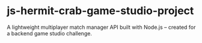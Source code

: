 # js-hermit-crab-game-studio-project
A lightweight multiplayer match manager API built with Node.js – created for a backend game studio challenge.
